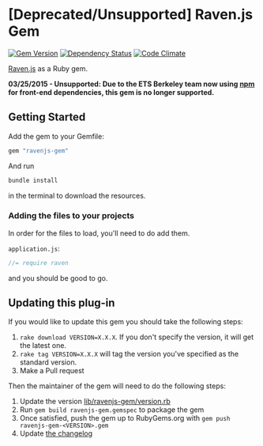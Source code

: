 # [Deprecated/Unsupported] Raven.js Gem
[![Gem Version](https://badge.fury.io/rb/ravenjs-gem.svg)](http://badge.fury.io/rb/ravenjs-gem) [![Dependency Status](https://gemnasium.com/ets-berkeley-edu/ravenjs-gem.svg)](https://gemnasium.com/ets-berkeley-edu/ravenjs-gem) [![Code Climate](http://img.shields.io/codeclimate/github/ets-berkeley-edu/ravenjs-gem.svg)](https://codeclimate.com/github/ets-berkeley-edu/ravenjs-gem)

[Raven.js][ravenjs] as a Ruby gem.

**03/25/2015 - Unsupported: Due to the ETS Berkeley team now using [npm](https://www.npmjs.com/) for front-end dependencies, this gem is no longer supported.**

## Getting Started

Add the gem to your Gemfile:

```ruby
gem "ravenjs-gem"
```

And run

```bash
bundle install
```
in the terminal to download the resources.

### Adding the files to your projects

In order for the files to load, you'll need to do add them.

`application.js`:

```javascript
//= require raven
```

and you should be good to go.

## Updating this plug-in

If you would like to update this gem you should take the following steps:

1. `rake download VERSION=X.X.X`. If you don't specify the version, it will get the latest one.
1. `rake tag VERSION=X.X.X` will tag the version you've specified as the standard version.
1. Make a Pull request

Then the maintainer of the gem will need to do the following steps:

1. Update the version [lib/ravenjs-gem/version.rb](lib/ravenjs-gem/version.rb)
1. Run `gem build ravenjs-gem.gemspec` to package the gem
1. Once satisfied, push the gem up to RubyGems.org with `gem push ravenjs-gem-<VERSION>.gem`
1. Update [the changelog](CHANGELOG.md)

[ravenjs]: https://github.com/getsentry/raven-js
